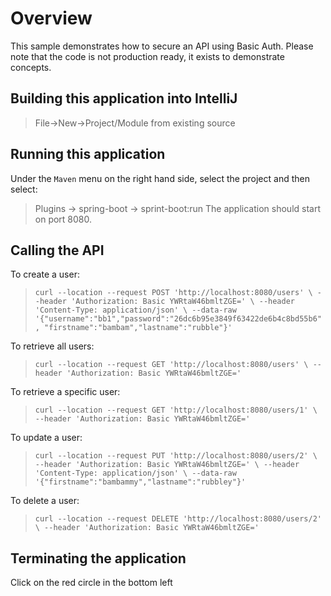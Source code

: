 # Overview
This sample demonstrates how to secure an API using Basic Auth.
Please note that the code is not production ready, it exists to demonstrate concepts.

## Building this application into IntelliJ
> File->New->Project/Module from existing source

## Running this application
Under the `Maven` menu on the right hand side, select the project and then select:
> Plugins -> spring-boot -> sprint-boot:run
The application should start on port 8080.

## Calling the API
To create a user:
> `curl --location --request POST 'http://localhost:8080/users' \
--header 'Authorization: Basic YWRtaW46bmltZGE=' \
--header 'Content-Type: application/json' \
--data-raw '{"username":"bb1","password":"26dc6b95e3849f63422de6b4c8bd55b6", "firstname":"bambam","lastname":"rubble"}'`

To retrieve all users:
>`curl --location --request GET 'http://localhost:8080/users' \
--header 'Authorization: Basic YWRtaW46bmltZGE='`

To retrieve a specific user:
>`curl --location --request GET 'http://localhost:8080/users/1' \
--header 'Authorization: Basic YWRtaW46bmltZGE='`

To update a user:
>`curl --location --request PUT 'http://localhost:8080/users/2' \
--header 'Authorization: Basic YWRtaW46bmltZGE=' \
--header 'Content-Type: application/json' \
--data-raw '{"firstname":"bambammy","lastname":"rubbley"}'`

To delete a user:
>`curl --location --request DELETE 'http://localhost:8080/users/2' \
--header 'Authorization: Basic YWRtaW46bmltZGE='`


## Terminating the application
Click on the red circle in the bottom left